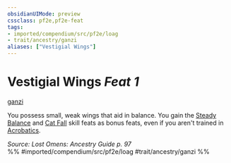 ```yaml
---
obsidianUIMode: preview
cssclass: pf2e,pf2e-feat
tags:
- imported/compendium/src/pf2e/loag
- trait/ancestry/ganzi
aliases: ["Vestigial Wings"]
---
```

# Vestigial Wings  *Feat 1*  
[ganzi](ganzi-loag.md)  


You possess small, weak wings that aid in balance. You gain the [Steady Balance](steady-balance.md) and [Cat Fall](cat-fall.md) skill feats as bonus feats, even if you aren't trained in [Acrobatics](../skills.md#Acrobatics).

*Source: Lost Omens: Ancestry Guide p. 97*  
%% #imported/compendium/src/pf2e/loag #trait/ancestry/ganzi %%